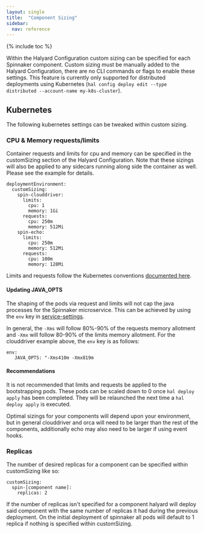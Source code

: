 ```yaml
---
layout: single
title:  "Component Sizing"
sidebar:
  nav: reference
---
```


{% include toc %}


Within the Halyard Configuration custom sizing can be specified for each Spinnaker component. Custom sizing must be manually added to the Halyard Configuration, there are no CLI commands or flags to enable these settings. This feature is currently only supported for distributed deployments using Kubernetes (`hal config deploy edit --type distributed --account-name my-k8s-cluster`).

## Kubernetes
The following kubernetes settings can be tweaked within custom sizing. 

### CPU & Memory requests/limits

Container requests and limits for cpu and memory can be specified in the customSizing section of the Halyard Configuration. Note that these sizings will also be applied to any sidecars running along side the container as well. Please see the example for details.

```
deploymentEnvironment:
  customSizing:
    spin-clouddriver:
      limits:
        cpu: 1
        memory: 1Gi
      requests:
        cpu: 250m
        memory: 512Mi
    spin-echo:
      limits:
        cpu: 250m
        memory: 512Mi
      requests:
        cpu: 100m
        memory: 128Mi
```

Limits and requests follow the Kubernetes conventions [documented here](https://kubernetes.io/docs/concepts/configuration/manage-compute-resources-container/).

#### Updating JAVA_OPTS

The shaping of the pods via request and limits will not cap the java processes for the Spinnaker microservice. This can be achieved by using the `env` key in [service-settings](/reference/halyard/custom/#tweakable-service-settings).

In general, the `-Xms` will follow 80%-90% of the requests memory allotment and `-Xmx` will follow 80-90% of the limits memory allotment. For the clouddriver example above, the `env` key is as follows:

```
env:
   JAVA_OPTS: "-Xms410m -Xmx819m
```

#### Recommendations

It is not recommended that limits and requests be applied to the bootstrapping pods. These pods can be scaled down to 0 once `hal deploy apply` has been completed. They will be relaunched the next time a `hal deploy apply` is executed.

Optimal sizings for your components will depend upon your environment, but in general clouddriver and orca will need to be larger than the rest of the components, additionally echo may also need to be larger if using event hooks.

### Replicas

The number of desired replicas for a component can be specified within customSizing like so:
```
customSizing:
  spin-[component name]:
    replicas: 2
```
If the number of replicas isn't specified for a component halyard will deploy said component with the same number of replicas it had during the previous deployment. On the initial deployment of spinnaker all pods will default to 1 replica if nothing is specified within customSizing.
